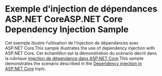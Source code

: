 # <a name="aspnet-core-dependency-injection-sample"></a><span data-ttu-id="ae85f-101">Exemple d’injection de dépendances ASP.NET Core</span><span class="sxs-lookup"><span data-stu-id="ae85f-101">ASP.NET Core Dependency Injection Sample</span></span>

<span data-ttu-id="ae85f-102">Cet exemple illustre l’utilisation de l’injection de dépendances avec ASP.NET Core.</span><span class="sxs-lookup"><span data-stu-id="ae85f-102">This sample illustrates the use of dependency injection with ASP.NET Core.</span></span> <span data-ttu-id="ae85f-103">Cet échantillon est la démonstration du scénario décrit dans la rubrique [Injection de dépendance dans ASP.NET Core](https://docs.microsoft.com/aspnet/core/fundamentals/dependency-injection).</span><span class="sxs-lookup"><span data-stu-id="ae85f-103">This sample demonstrates the scenario described in the [Dependency injection in ASP.NET Core](https://docs.microsoft.com/aspnet/core/fundamentals/dependency-injection) topic.</span></span>
